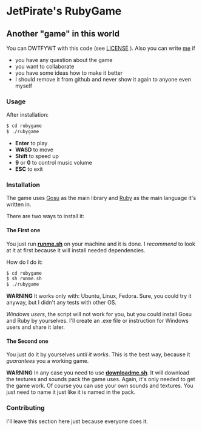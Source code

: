 JetPirate's RubyGame
====================

Another "game" in this world
---------------------

You can DWTFYWT with this code (see
[LICENSE](https://github.com/JetPirate/rubygame/blob/master/LICENSE)
). Also you can write
[me](mailto:fpostoleh@gmail.com)
if
 - you have any question about the game
 - you want to collaborate
 - you have some ideas how to make it better
 - I should remove it from github and never show it again to anyone
even myself

### Usage
After installation:
```sh
$ cd rubygame
$ ./rubygame
```
 - **Enter** to play
 - **WASD** to move
 - **Shift** to speed up
 - **9** or **0** to control music volume
 - **ESC** to exit

### Installation

The game uses
[Gosu](https://github.com/gosu/gosu)
as the main library and
[Ruby](https://github.com/ruby/ruby)
as the main language it's written in.

There are two ways to install it:

#### The First one

You just run
[**runme.sh**](https://github.com/JetPirate/rubygame/blob/master/runme.sh)
on your machine and it is done. I _recommend_ to look at it at first because
it will install needed dependencies.

How do I do it:
```sh
$ cd rubygame
$ sh runme.sh
$ ./rubygame
```

**WARNING**
It works only with: Ubuntu, Linux, Fedora. Sure, you could try it anyway,
but I didn't any tests with other OS.

_Windows users_, the script will not work for you, but you could install Gosu
and Ruby by yourselves.
I'll create an .exe file or instruction for Windows users and share it later.

#### The Second one

You just do it by yourselves _until it works_. This is the best way, because it
_guarantees_ you a working game.

**WARNING**
In any case you need to use
[**downloadme.sh**](https://github.com/JetPirate/rubygame/blob/master/downloadme.sh).
It will download the textures and sounds pack the game uses. Again, it's only
needed to get the game work. Of course you can use your own sounds and textures.
You just need to name it just like it is named in the pack.

### Contributing

I'll leave this section here just because everyone does it.
